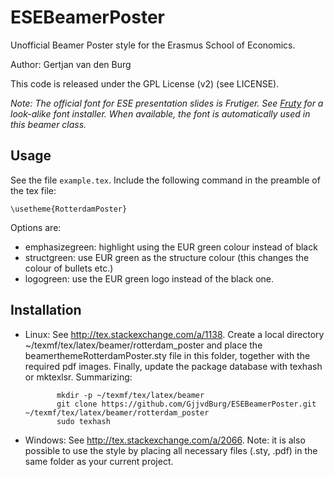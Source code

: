 ESEBeamerPoster
===============

Unofficial Beamer Poster style for the Erasmus School of Economics.

Author: Gertjan van den Burg

This code is released under the GPL License (v2) (see LICENSE).

*Note: The official font for ESE presentation slides is Frutiger. See [Fruty](http://github.com/GjjvdBurg/Fruty) for a look-alike font installer. When available, the font is automatically used in this beamer class.*

Usage
-----
See the file `example.tex`. Include the following command
in the preamble of the tex file:

    \usetheme{RotterdamPoster}

Options are:

  - emphasizegreen: highlight using the EUR green colour
    instead of black
  - structgreen: use EUR green as the structure colour 
    (this changes the colour of bullets etc.)
  - logogreen: use the EUR green logo instead of the black
    one.

Installation
------------

- Linux: See http://tex.stackexchange.com/a/1138. Create a
         local directory ~/texmf/tex/latex/beamer/rotterdam_poster
         and place the beamerthemeRotterdamPoster.sty file in 
         this folder, together with the required pdf 
         images. Finally, update the package database with 
         texhash or mktexlsr. Summarizing:

             mkdir -p ~/texmf/tex/latex/beamer
             git clone https://github.com/GjjvdBurg/ESEBeamerPoster.git ~/texmf/tex/latex/beamer/rotterdam_poster
             sudo texhash

- Windows: See http://tex.stackexchange.com/a/2066. Note: it is 
           also possible to use the style by placing all necessary
           files (.sty, .pdf) in the same folder as your current
           project.
